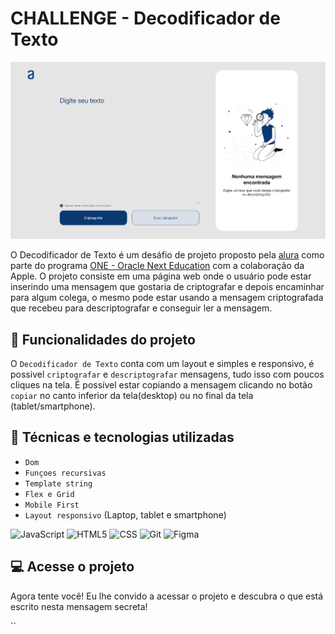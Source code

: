 # CHALLENGE - Decodificador de Texto

<img src="/assets/img/paginaInicial.png" alt="Captura de imagem da Página inicial do Decodificador de Texto" widht="50%">

O Decodificador de Texto é um desáfio de projeto proposto pela [alura](https://cursos.alura.com.br) como parte do programa [ONE - Oracle Next Education](https://www.oracle.com/br/education/oracle-next-education/) com a colaboração da Apple. O projeto consiste em uma página web onde o usuário pode estar inserindo uma mensagem que gostaria de criptografar e depois encaminhar para algum colega, o mesmo pode estar usando a mensagem criptografada que recebeu para descriptografar e conseguir ler a mensagem.

## 🔨 Funcionalidades do projeto
O `Decodificador de Texto` conta com um layout e simples e responsivo, é possivel `criptografar` e `descriptografar` mensagens, tudo isso com poucos cliques na tela. É possível estar copiando a mensagem clicando no botão `copiar` no canto inferior da tela(desktop) ou no final da tela (tablet/smartphone).

## 📝 Técnicas e tecnologias utilizadas
- `Dom`
- `Funçoes recursivas`
- `Template string`
- `Flex e Grid`
- `Mobile First`
- `Layout responsivo` (Laptop, tablet e smartphone)

![JavaScript](https://img.shields.io/badge/JavaScript-000?style=for-the-badge&logo=javascript)
![HTML5](https://img.shields.io/badge/HTML5-000?style=for-the-badge&logo=html5)
![CSS](https://img.shields.io/badge/CSS-000?style=for-the-badge&logo=css3&logoColor=264CE4)
![Git](https://img.shields.io/badge/GIT-000?style=for-the-badge&logo=git)
![Figma](https://img.shields.io/badge/FIGMA-000?style=for-the-badge&logo=figma)

## 💻 Acesse o projeto

Agora tente você! Eu lhe convido a acessar o projeto e descubra o que está escrito nesta mensagem secreta!

``